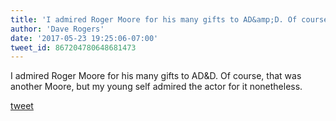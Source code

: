 ```yaml
---
title: 'I admired Roger Moore for his many gifts to AD&amp;D. Of course, that was...'
author: 'Dave Rogers'
date: '2017-05-23 19:25:06-07:00'
tweet_id: 867204780648681473
---
```

I admired Roger Moore for his many gifts to AD&amp;D. Of course, that was another Moore, but my young self admired the actor for it nonetheless.

[tweet](https://twitter.com/yukondude/status/867204780648681473)